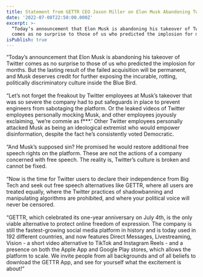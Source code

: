 ```yaml
---
title: Statement from GETTR CEO Jason Miller on Elon Musk Abandoning Twitter Takeover
date: '2022-07-08T22:50:00.000Z'
excerpt: >-
  “Today’s announcement that Elon Musk is abandoning his takeover of Twitter
  comes as no surprise to those of us who predicted the implosion for months...
isPublish: true
---
```


“Today’s announcement that Elon Musk is abandoning his takeover of Twitter comes as no surprise to those of us who predicted the implosion for months. But the lasting result of the failed acquisition will be permanent, and Musk deserves credit for further exposing the incurable, rotting, politically discriminatory culture inside the Blue Bird.   
   
“Let’s not forget the freakout by Twitter employees at Musk’s takeover that was so severe the company had to put safeguards in place to prevent engineers from sabotaging the platform. Or the leaked videos of Twitter employees personally mocking Musk, and other employees joyously exclaiming, ‘we’re commie as f***.’ Other Twitter employees personally attacked Musk as being an ideological extremist who would empower disinformation, despite the fact he’s consistently voted Democratic.   
   
“And Musk’s supposed sin? He promised he would restore additional free speech rights on the platform. These are not the actions of a company concerned with free speech. The reality is, Twitter’s culture is broken and cannot be fixed.   
   
“Now is the time for Twitter users to declare their independence from Big Tech and seek out free speech alternatives like GETTR, where all users are treated equally, where the Twitter practices of shadowbanning and manipulating algorithms are prohibited, and where your political voice will never be censored.   
   
“GETTR, which celebrated its one-year anniversary on July 4th, is the only viable alternative to protect online freedom of expression. The company is still the fastest-growing social media platform in history and is today used in 192 different countries, and now features Direct Messages, Livestreaming, Vision - a short video alternative to TikTok and Instagram Reels - and a presence on both the Apple App and Google Play stores, which allows the platform to scale. We invite people from all backgrounds and of all beliefs to download the GETTR App, and see for yourself what the excitement is about!”
